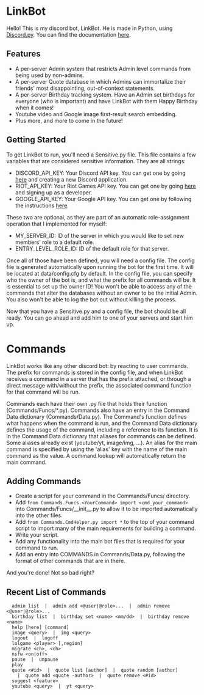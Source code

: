 # LinkBot
Hello! This is my discord bot, LinkBot. He is made in Python, using [Discord.py](https://github.com/Rapptz/discord.py). You can find the documentation [here](https://discordpy.readthedocs.io/en/latest/index.html).
## Features
- A per-server Admin system that restricts Admin level commands from being used by non-admins.
- A per-server Quote database in which Admins can immortalize their friends' most disappointing, out-of-context statements.
- A per-server Birthday tracking system. Have an Admin set birthdays for everyone (who is important) and have LinkBot with them Happy Birthday when it comes!
- Youtube video and Google image first-result search embedding.
- Plus more, and more to come in the future!
## Getting Started
To get LinkBot to run, you'll need a Sensitive.py file. This file contains a few variables that are considered sensitive information. They are all strings:
- DISCORD_API_KEY: Your Discord API key. You can get one by going [here](https://discordapp.com/developers/applications/me/) and creating a new Discord application.
- RIOT_API_KEY: Your Riot Games API key. You can get one by going [here](https://developer.riotgames.com/) and signing up as a developer.
- GOOGLE_API_KEY: Your Google API key. You can get one by following the instructions [here](https://support.google.com/googleapi/answer/6158862?hl=en).

These two are optional, as they are part of an automatic role-assignment operation that I implemented for myself:
- MY_SERVER_ID: ID of the server in which you would like to set new members' role to a default role.
- ENTRY_LEVEL_ROLE_ID: ID of the default role for that server.

Once all of those have been defined, you will need a config file. The config file is generated automatically upon running the bot for the first time. It will be located at data/config.cfg by default. In the config file, you can specify who the owner of the bot is, and what the prefix for all commands will be. It is essential to set up the owner ID! You won't be able to access any of the commands that alter the databases without an owner to be the initial Admin. You also won't be able to log the bot out without killing the process.

Now that you have a Sensitive.py and a config file, the bot should be all ready. You can go ahead and add him to one of your servers and start him up.

# Commands
LinkBot works like any other discord bot: by reacting to user commands. The prefix for commands is stored in the config file, and when LinkBot receives a command
in a server that has the prefix attached, or through a direct message with/without the prefix, the associated command function for that command will be run.

Commands each have their own .py file that holds their function (Commands/Funcs/*.py). Commands also have an entry in the Command Data dictionary (Commands/Data.py).
The Command's function defines what happens when the command is run, and the Command Data dictionary defines the usage of the command, including a reference to its function.
It is in the Command Data dictionary that aliases for commands can be defined. Some aliases already exist (youtube/yt, image/img, ...). An alias for the main command is specified by using the
'alias' key with the name of the main command as the value. A command lookup will automatically return the main command.

## Adding Commands
- Create a script for your command in the Commands/Funcs/ directory.
- Add `from Commands.Funcs.<YourCommand> import <cmd_your_command>` into Commands/Funcs/\_\_init\_\_.py to allow it to be imported automatically into the other files.
- Add `from Commands.CmdHelper.py import *` to the top of your command script to import many of the main requirements for building a command.
- Write your script.
- Add any functionality into the main bot files that is required for your command to run.
- Add an entry into COMMANDS in Commands/Data.py, following the format of other commands that are in there.

And you're done! Not so bad right?

## Recent List of Commands
```
  admin list  |  admin add <@user|@role>...  |  admin remove <@user|@role>...
  birthday list  |  birthday set <name> <mm/dd>  |  birthday remove <name>
  help [here] [command]
  image <query>  |  img <query>
  logout  |  logoff
  lolgame <player> [,region]
  migrate <ch>, <ch>
  nsfw <on|off>
  pause  |  unpause
  play
  quote <#id>  |  quote list [author]  |  quote random [author]
    |  quote add <quote -author>  |  quote remove <#id>
  suggest <feature>
  youtube <query>  |  yt <query> 
```
